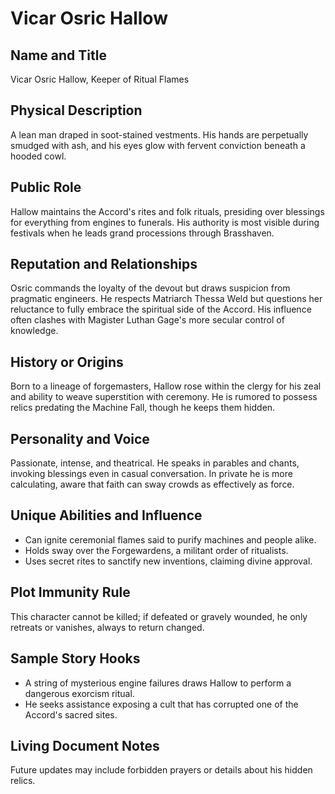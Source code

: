 # Vicar Osric Hallow

## Name and Title
Vicar Osric Hallow, Keeper of Ritual Flames

## Physical Description
A lean man draped in soot-stained vestments. His hands are perpetually smudged with ash, and his eyes glow with fervent conviction beneath a hooded cowl.

## Public Role
Hallow maintains the Accord's rites and folk rituals, presiding over blessings for everything from engines to funerals. His authority is most visible during festivals when he leads grand processions through Brasshaven.

## Reputation and Relationships
Osric commands the loyalty of the devout but draws suspicion from pragmatic engineers. He respects Matriarch Thessa Weld but questions her reluctance to fully embrace the spiritual side of the Accord. His influence often clashes with Magister Luthan Gage's more secular control of knowledge.

## History or Origins
Born to a lineage of forgemasters, Hallow rose within the clergy for his zeal and ability to weave superstition with ceremony. He is rumored to possess relics predating the Machine Fall, though he keeps them hidden.

## Personality and Voice
Passionate, intense, and theatrical. He speaks in parables and chants, invoking blessings even in casual conversation. In private he is more calculating, aware that faith can sway crowds as effectively as force.

## Unique Abilities and Influence
- Can ignite ceremonial flames said to purify machines and people alike.
- Holds sway over the Forgewardens, a militant order of ritualists.
- Uses secret rites to sanctify new inventions, claiming divine approval.

## Plot Immunity Rule
This character cannot be killed; if defeated or gravely wounded, he only retreats or vanishes, always to return changed.

## Sample Story Hooks
- A string of mysterious engine failures draws Hallow to perform a dangerous exorcism ritual.
- He seeks assistance exposing a cult that has corrupted one of the Accord's sacred sites.

## Living Document Notes
Future updates may include forbidden prayers or details about his hidden relics.
